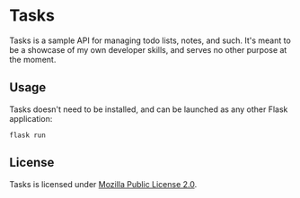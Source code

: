 # Tasks

Tasks is a sample API for managing todo lists, notes, and such.
It's meant to be a showcase of my own developer skills, and serves
no other purpose at the moment.

## Usage

Tasks doesn't need to be installed, and can be launched 
as any other Flask application:

```shell
flask run
```

## License

Tasks is licensed under [Mozilla Public License 2.0](https://choosealicense.com/licenses/mpl-2.0/).